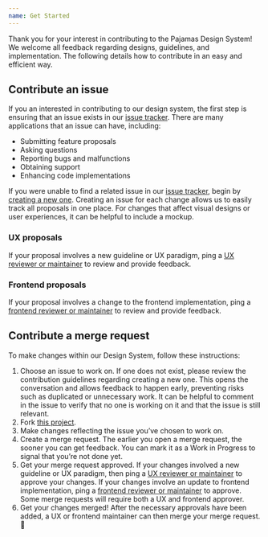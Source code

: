 ```yaml
---
name: Get Started
---
```


Thank you for your interest in contributing to the Pajamas Design System! We welcome all feedback regarding designs, guidelines, and implementation. The following details how to contribute in an easy and efficient way.

## Contribute an issue

If you an interested in contributing to our design system, the first step is ensuring that an issue exists in our [issue tracker](https://gitlab.com/gitlab-org/design.gitlab.com/issues). There are many applications that an issue can have, including:

*   Submitting feature proposals
*   Asking questions
*   Reporting bugs and malfunctions
*   Obtaining support
*   Enhancing code implementations

If you were unable to find a related issue in our [issue tracker](https://gitlab.com/gitlab-org/design.gitlab.com/issues), begin by [creating a new one](https://gitlab.com/gitlab-org/design.gitlab.com/issues/new). Creating an issue for each change allows us to easily track all proposals in one place. For changes that affect visual designs or user experiences, it can be helpful to include a mockup.

### UX proposals

If your proposal involves a new guideline or UX paradigm, ping a [UX reviewer or maintainer](https://about.gitlab.com/handbook/engineering/projects/#design.gitlab.com) to review and provide feedback.

### Frontend proposals

If your proposal involves a change to the frontend implementation, ping a [frontend reviewer or maintainer](https://about.gitlab.com/handbook/engineering/projects/#design.gitlab.com) to review and provide feedback.

## Contribute a merge request

To make changes within our Design System, follow these instructions:

1.  Choose an issue to work on. If one does not exist, please review the contribution guidelines regarding creating a new one. This opens the conversation and allows feedback to happen early, preventing risks such as duplicated or unnecessary work. It can be helpful to comment in the issue to verify that no one is working on it and that the issue is still relevant.
2.  Fork [this project](https://gitlab.com/gitlab-org/design.gitlab.com).
3.  Make changes reflecting the issue you’ve chosen to work on.
4.  Create a merge request. The earlier you open a merge request, the sooner you can get feedback. You can mark it as a Work in Progress to signal that you’re not done yet.
5.  Get your merge request approved. If your changes involved a new guideline or UX paradigm, then ping a [UX reviewer or maintainer](https://about.gitlab.com/handbook/engineering/projects/#design.gitlab.com) to approve your changes. If your changes involve an update to frontend implementation, ping a [frontend reviewer or maintainer](https://about.gitlab.com/handbook/engineering/projects/#design.gitlab.com) to approve. Some merge requests will require both a UX and frontend approver.
6.  Get your changes merged! After the necessary approvals have been added, a UX or frontend maintainer can then merge your merge request. 🙌
